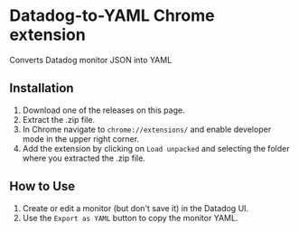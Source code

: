 # Datadog-to-YAML Chrome extension
Converts Datadog monitor JSON into YAML

## Installation
1. Download one of the releases on this page.
2. Extract the .zip file.
3. In Chrome navigate to `chrome://extensions/` and enable developer mode in the upper right corner.
4. Add the extension by clicking on `Load unpacked` and selecting the folder where you extracted the .zip file.

## How to Use
1. Create or edit a monitor (but don't save it) in the Datadog UI.
2. Use the `Export as YAML` button to copy the monitor YAML.